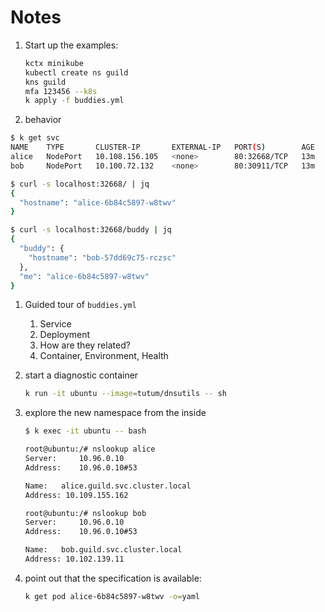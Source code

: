 # Notes

1. Start up the examples:

    ```bash
    kctx minikube
    kubectl create ns guild
    kns guild
    mfa 123456 --k8s
    k apply -f buddies.yml
    ```

1. behavior

```bash
$ k get svc
NAME    TYPE       CLUSTER-IP       EXTERNAL-IP   PORT(S)        AGE
alice   NodePort   10.108.156.105   <none>        80:32668/TCP   13m
bob     NodePort   10.100.72.132    <none>        80:30911/TCP   13m

$ curl -s localhost:32668/ | jq
{
  "hostname": "alice-6b84c5897-w8twv"
}

$ curl -s localhost:32668/buddy | jq
{
  "buddy": {
    "hostname": "bob-57dd69c75-rczsc"
  },
  "me": "alice-6b84c5897-w8twv"
}
```

1. Guided tour of `buddies.yml`
    1. Service
    1. Deployment
    1. How are they related?
    1. Container, Environment, Health

1. start a diagnostic container

    ```bash
    k run -it ubuntu --image=tutum/dnsutils -- sh
    ```

1. explore the new namespace from the inside

    ```bash
    $ k exec -it ubuntu -- bash

    root@ubuntu:/# nslookup alice
    Server:		10.96.0.10
    Address:	10.96.0.10#53

    Name:	alice.guild.svc.cluster.local
    Address: 10.109.155.162

    root@ubuntu:/# nslookup bob
    Server:		10.96.0.10
    Address:	10.96.0.10#53

    Name:	bob.guild.svc.cluster.local
    Address: 10.102.139.11
    ```

1. point out that the specification is available:

    ```bash
    k get pod alice-6b84c5897-w8twv -o=yaml
    ```


